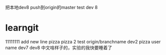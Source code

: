 把本地dev8 push到origin的master
test dev 8
# learngit
11111111
add new line
pizza
pizza 2
test origin/branchname
dev2
pizza user name
dev7
dev8
中文啥样子的，实验的我快要睡着了
